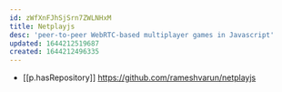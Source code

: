 ```yaml
---
id: zWfXnFJhSjSrn7ZWLNHxM
title: Netplayjs
desc: 'peer-to-peer WebRTC-based multiplayer games in Javascript'
updated: 1644212519687
created: 1644212496335
---
```


- [[p.hasRepository]] https://github.com/rameshvarun/netplayjs
